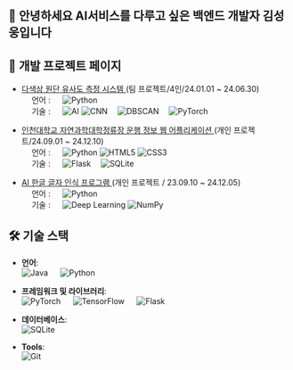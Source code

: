 ## 👋 안녕하세요 AI서비스를 다루고 싶은 백엔드 개발자 김성웅입니다

## 🌟 개발 프로젝트 페이지
- [ 다색상 원단 유사도 측정 시스템 ](https://github.com/inu-ese-capstone-design-team-YSN)
  (팀 프로젝트/4인/24.01.01 ~ 24.06.30)
    <br/>&emsp; 언어 : &emsp; ![Python](https://img.shields.io/badge/-Python-3776AB?logo=python&logoColor=white&style=flat-square)
    <br/>&emsp; 기술 : &emsp; ![AI](https://img.shields.io/badge/-AI-0096FF?logo=artificial-intelligence&logoColor=white&style=flat-square)
![CNN](https://img.shields.io/badge/-CNN-FF6F00?style=flat-square) &emsp;![DBSCAN](https://img.shields.io/badge/-DBSCAN-4CAF50?style=flat-square) &emsp;![PyTorch](https://img.shields.io/badge/-PyTorch-EE4C2C?logo=pytorch&logoColor=white&style=flat-square)
  
- [ 인천대학교 자연과학대학정류장 운행 정보 웹 어플리케이션 ](https://github.com/Data-Driven-Web-Application) 
(개인 프로젝트/24.09.01 ~ 24.12.10)
    <br/>&emsp; 언어 : &emsp; ![Python](https://img.shields.io/badge/-Python-3776AB?logo=python&logoColor=white&style=flat-square) ![HTML5](https://img.shields.io/badge/-HTML5-E34F26?logo=html5&logoColor=white&style=flat-square) ![CSS3](https://img.shields.io/badge/-CSS3-1572B6?logo=css3&logoColor=white&style=flat-square)
    <br/>&emsp; 기술 : &emsp; ![Flask](https://img.shields.io/badge/-Flask-000000?logo=flask&logoColor=white&style=flat-square) &emsp;![SQLite](https://img.shields.io/badge/-SQLite-003B57?logo=sqlite&logoColor=white&style=flat-square)
  
- [ AI 한글 글자 인식 프로그램 ](https://github.com/swk5276/Hand_recognition_Using_AI.git) 
(개인 프로젝트 / 23.09.10 ~ 24.12.05)
    <br/>&emsp; 언어 : &emsp; ![Python](https://img.shields.io/badge/-Python-3776AB?logo=python&logoColor=white&style=flat-square)
    <br/>&emsp; 기술 : &emsp; ![Deep Learning](https://img.shields.io/badge/-Deep%20Learning-FF6F00?logo=tensorflow&logoColor=white&style=flat-square) ![NumPy](https://img.shields.io/badge/-NumPy-013243?logo=numpy&logoColor=white&style=flat-square)


  
## 🛠️ 기술 스택
- **언어**:  
  ![Java](https://img.shields.io/badge/-Java-007396?logo=java&logoColor=white&style=flat-square) &emsp; ![Python](https://img.shields.io/badge/-Python-3776AB?logo=python&logoColor=white&style=flat-square)

- **프레임워크 및 라이브러리**:  
  ![PyTorch](https://img.shields.io/badge/-PyTorch-EE4C2C?logo=pytorch&logoColor=white&style=flat-square) &emsp; ![TensorFlow](https://img.shields.io/badge/-TensorFlow-FF6F00?logo=tensorflow&logoColor=white&style=flat-square)  &emsp;  ![Flask](https://img.shields.io/badge/-Flask-000000?logo=flask&logoColor=white&style=flat-square)

- **데이터베이스**:  
  ![SQLite](https://img.shields.io/badge/-SQLite-003B57?logo=sqlite&logoColor=white&style=flat-square)

- **Tools**:  
  ![Git](https://img.shields.io/badge/-Git-F05032?logo=git&logoColor=white&style=flat-square)  
